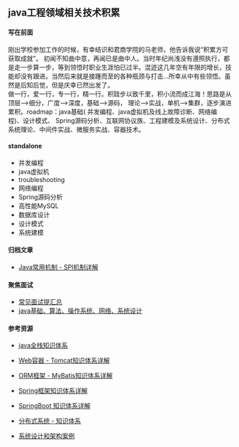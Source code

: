 ## java工程领域相关技术积累

#### 写在前面

刚出学校参加工作的时候，有幸结识和君商学院的马老师，他告诉我说“积累方可获取成就”。
初闻不知曲中意，再闻已是曲中人。当时年纪尚浅没有遵照执行，都是走一步算一步，等到领悟时职业生涯怕已过半。混迹这几年空有年限的增长，技能却没有跟进。当然后来就是接踵而至的各种瓶颈与打击...所幸从中有些领悟。虽然是后知后觉，但是庆幸已然出发了。<br>
做一行，爱一行，专一行，精一行。积跬步以致千里，积小流而成江海！思路是从顶层-->细分，广度-->深度，基础-->源码， 理论-->实战，单机-->集群，逐步演进累积。roadmap：java基础(
并发编程、java虚拟机及线上故障诊断、网络编程)、设计模式、 Spring源码分析、互联网协议族、工程建模及系统设计、分布式系统理论、中间件实战、微服务实战、容器技术。<br>

#### standalone

- 并发编程
- java虚拟机
- troubleshooting
- 网络编程
- Spring源码分析
- 高性能MySQL
- 数据库设计
- 设计模式
- 系统建模

#### 归档文章

- [Java常用机制 - SPI机制详解](/docs/articles/Java常用机制-SPI机制详解.md)

#### 聚焦面试

- [常见面试提汇总](docs/面试/01常见面试问题汇总.md)
- [java基础、算法、操作系统、网络、系统设计](https://github.com/CyC2018/CS-Notes)

#### 参考资源

- [java全栈知识体系](https://pdai.tech/md/java/basic/java-basic-oop.html)
- [Web容器 - Tomcat知识体系详解](https://pdai.tech/md/framework/tomcat/tomcat-x-design-web-container.html)
- [ORM框架 - MyBatis知识体系详解](https://pdai.tech/md/framework/tomcat/tomcat-x-design-web-container.html)
- [Spring框架知识体系详解](https://pdai.tech/md/spring/spring.html)
- [SpringBoot 知识体系详解](https://pdai.tech/md/spring/springboot/springboot.html)

- [分布式系统 - 知识体系](https://pdai.tech/md/arch/arch-z-overview.html)
- [系统设计和架构案例](https://pdai.tech/md/arch/arch-example-seckill.html)



